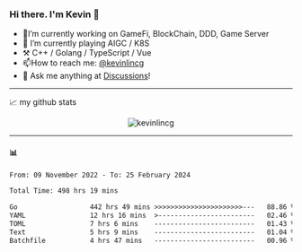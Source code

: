 ### Hi there. I'm Kevin 👋

- 🔭I’m currently working on GameFi, BlockChain, DDD, Game Server
- 🌱 I’m currently playing AIGC / K8S
-   :hammer_and_pick: C++ / Golang / TypeScript / Vue
- 📫How to reach me: [@kevinlincg](https://twitter.com/kevinlincg) 
-   :thought_balloon: Ask me anything at [Discussions](https://github.com/kevinlincg/kevinlincg/discussions/new)!

---

📈 my github stats

<p align="center"> <img src="https://github-readme-stats-ouuan.vercel.app/api?username=kevinlincg&theme=dark&show_icons=true&count_private=true" alt="kevinlincg" />

---

#### :bar_chart: 

<!--START_SECTION:waka-->

```txt
From: 09 November 2022 - To: 25 February 2024

Total Time: 498 hrs 19 mins

Go                  442 hrs 49 mins >>>>>>>>>>>>>>>>>>>>>>---   88.86 %
YAML                12 hrs 16 mins  >------------------------   02.46 %
TOML                7 hrs 6 mins    -------------------------   01.43 %
Text                5 hrs 9 mins    -------------------------   01.04 %
Batchfile           4 hrs 47 mins   -------------------------   00.96 %
```

<!--END_SECTION:waka-->
